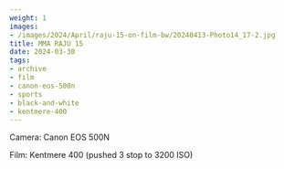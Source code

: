 ```yaml
---
weight: 1
images:
- /images/2024/April/raju-15-on-film-bw/20240413-Photo14_17-2.jpg
title: MMA RAJU 15
date: 2024-03-30
tags:
- archive
- film
- canon-eos-500n
- sports
- black-and-white
- kentmere-400
---
```


Camera: Canon EOS 500N

Film: Kentmere 400 (pushed 3 stop to 3200 ISO)